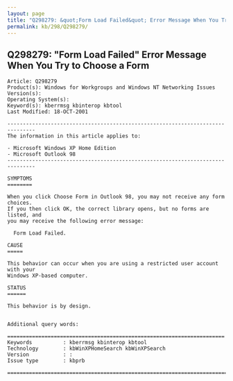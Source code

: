```yaml
---
layout: page
title: "Q298279: &quot;Form Load Failed&quot; Error Message When You Try to Choose a Form"
permalink: kb/298/Q298279/
---
```


## Q298279: &quot;Form Load Failed&quot; Error Message When You Try to Choose a Form

	Article: Q298279
	Product(s): Windows for Workgroups and Windows NT Networking Issues
	Version(s): 
	Operating System(s): 
	Keyword(s): kberrmsg kbinterop kbtool
	Last Modified: 18-OCT-2001
	
	-------------------------------------------------------------------------------
	The information in this article applies to:
	
	- Microsoft Windows XP Home Edition 
	- Microsoft Outlook 98 
	-------------------------------------------------------------------------------
	
	SYMPTOMS
	========
	
	When you click Choose Form in Outlook 98, you may not receive any form choices.
	If you then click OK, the correct library opens, but no forms are listed, and
	you may receive the following error message:
	
	  Form Load Failed.
	
	CAUSE
	=====
	
	This behavior can occur when you are using a restricted user account with your
	Windows XP-based computer.
	
	STATUS
	======
	
	This behavior is by design.
	
	
	Additional query words:
	
	======================================================================
	Keywords          : kberrmsg kbinterop kbtool 
	Technology        : kbWinXPHomeSearch kbWinXPSearch
	Version           : :
	Issue type        : kbprb
	
	=============================================================================
	
